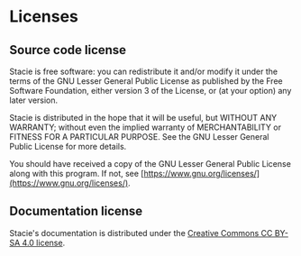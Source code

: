 # Licenses

## Source code license

Stacie is free software: you can redistribute it and/or modify it under the terms of the GNU Lesser General Public License as published by the Free Software Foundation, either version 3 of the License, or (at your option) any later version.

Stacie is distributed in the hope that it will be useful, but WITHOUT ANY WARRANTY; without even the implied warranty of MERCHANTABILITY or FITNESS FOR A PARTICULAR PURPOSE. See the GNU Lesser General Public License for more details.

You should have received a copy of the GNU Lesser General Public License along with this program. If not, see [https://www.gnu.org/licenses/](https://www.gnu.org/licenses/).


## Documentation license

Stacie's documentation is distributed under the [Creative Commons CC BY-SA 4.0 license](https://creativecommons.org/licenses/by-sa/4.0/).
